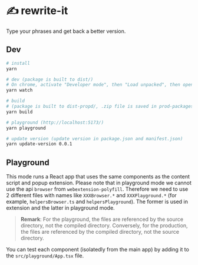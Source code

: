 # ✍ rewrite-it

Type your phrases and get back a better version.

## Dev

```bash
# install
yarn

# dev (package is built to dist/)
# On chrome, activate "Developer mode", then "Load unpacked", then open dist/ folder
yarn watch

# build
# (package is built to dist-propd/, .zip file is saved in prod-packages/)
yarn build

# playground (http://localhost:5173/)
yarn playground

# update version (update version in package.json and manifest.json)
yarn update-version 0.0.1
```

## Playground

This mode runs a React app that uses the same components as the content script and popup extension. Please note that in playground mode we cannot use the api `browser` from `webextension-polyfill`. Therefore we need to use 2 different files with names like `XXXBrowser.*` and `XXXPlayground.*` (for example, `helpersBrowser.ts` and `helpersPlayground`). The former is used in extension and the latter in playground mode.

> **Remark**: For the playground, the files are referenced by the source directory, not the compiled directory. Conversely, for the production, the files are referenced by the compiled directory, not the source directory.

You can test each component (isolatedly from the main app) by adding it to the `src/playground/App.tsx` file.
